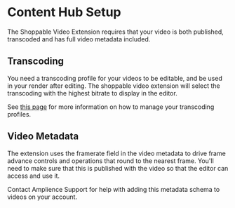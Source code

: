 # Content Hub Setup

The Shoppable Video Extension requires that your video is both published, transcoded and has full video metadata included. 

## Transcoding

You need a transcoding profile for your videos to be editable, and be used in your render after editing. The shoppable video extension will select the transcoding with the highest bitrate to display in the editor.

See [this page](https://amplience.com/docs/contenthub/videotranscodeprofiles.html) for more information on how to manage your transcoding profiles.

## Video Metadata

The extension uses the framerate field in the video metadata to drive frame advance controls and operations that round to the nearest frame. You'll need to make sure that this is published with the video so that the editor can access and use it.

Contact Amplience Support for help with adding this metadata schema to videos on your account.
